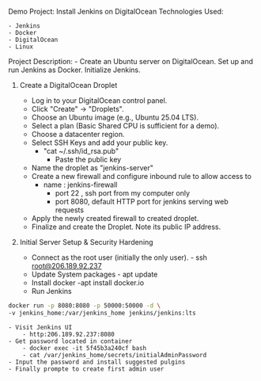 Demo Project: Install Jenkins on DigitalOcean
Technologies Used:

	- Jenkins
	- Docker
	- DigitalOcean
	- Linux
Project Description:
	- Create an Ubuntu server on DigitalOcean. Set up and run Jenkins as Docker. Initialize Jenkins.

1. Create a DigitalOcean Droplet
	- Log in to your DigitalOcean control panel.
	- Click "Create" -> "Droplets".
	- Choose an Ubuntu image (e.g., Ubuntu 25.04 LTS).
	- Select a plan (Basic Shared CPU is sufficient for a demo).
	- Choose a datacenter region.
	- Select SSH Keys and add your public key.     	
		- "cat ~/.ssh/id_rsa.pub"
    		- Paste the public key
	- Name the droplet as "jenkins-server"
	- Create a new firewall and configure inbound rule to allow access to
		- name : jenkins-firewall 
    		- port 22  , ssh port from my computer only
    		- port 8080, default HTTP port for jenkins serving web requests
	- Apply the newly created firewall to created droplet.
	- Finalize and create the Droplet. Note its public IP address.

2. Initial Server Setup & Security Hardening
	- Connect as the root user (initially the only user).
    		- ssh root@206.189.92.237
	- Update System packages
    		- apt update
	- Install docker
		-apt install docker.io
	- Run Jenkins
```bash
docker run -p 8080:8080 -p 50000:50000 -d \
-v jenkins_home:/var/jenkins_home jenkins/jenkins:lts
```
	- Visit Jenkins UI
		- http:206.189.92.237:8080
	- Get password located in container
		- docker exec -it 5f45b3a240cf bash
		- cat /var/jenkins_home/secrets/initialAdminPassword
	- Input the password and install suggested pulgins
	- Finally prompte to create first admin user
